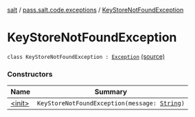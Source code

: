 [salt](../../index.md) / [pass.salt.code.exceptions](../index.md) / [KeyStoreNotFoundException](./index.md)

# KeyStoreNotFoundException

`class KeyStoreNotFoundException : `[`Exception`](https://docs.oracle.com/javase/6/docs/api/java/lang/Exception.html) [(source)](https://github.com/kurbaniec-tgm/salt/tree/master/code/exceptions/Exceptions.kt#L29)

### Constructors

| Name | Summary |
|---|---|
| [&lt;init&gt;](-init-.md) | `KeyStoreNotFoundException(message: `[`String`](https://kotlinlang.org/api/latest/jvm/stdlib/kotlin/-string/index.html)`)` |
